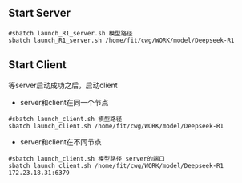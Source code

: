 ## Start Server

```
#sbatch launch_R1_server.sh 模型路径
sbatch launch_R1_server.sh /home/fit/cwg/WORK/model/Deepseek-R1
```


## Start Client
等server启动成功之后，启动client
- server和client在同一个节点
```
#sbatch launch_client.sh 模型路径
sbatch launch_client.sh /home/fit/cwg/WORK/model/Deepseek-R1
```

- server和client在不同节点
```
#sbatch launch_client.sh 模型路径 server的端口
sbatch launch_client.sh /home/fit/cwg/WORK/model/Deepseek-R1 172.23.18.31:6379
```